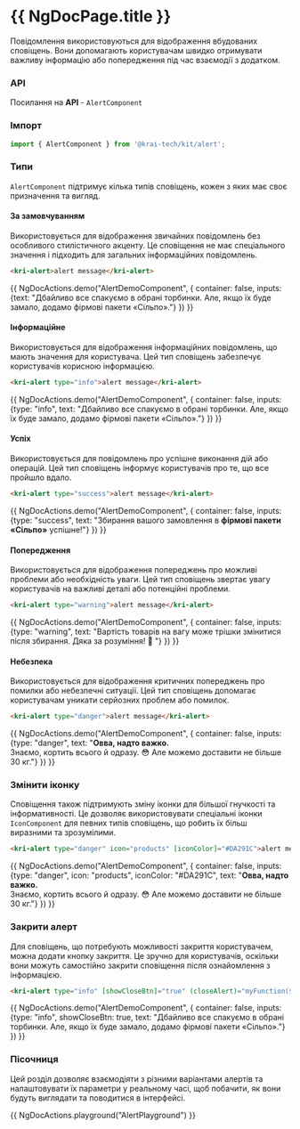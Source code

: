 # {{ NgDocPage.title }}

Повідомлення використовуються для відображення вбудованих сповіщень. Вони допомагають користувачам швидко отримувати важливу інформацію або попередження під час взаємодії з додатком.

### API

Посилання на **API** - `AlertComponent`

### Імпорт

```ts
import { AlertComponent } from '@krai-tech/kit/alert';
```

### Типи

`AlertComponent` підтримує кілька типів сповіщень, кожен з яких має своє призначення та вигляд.

#### За замовчуванням

Використовується для відображення звичайних повідомлень без особливого стилістичного акценту. Це сповіщення не має спеціального значення і підходить для загальних інформаційних повідомлень.

```html name="alert.component.ts"
<kri-alert>alert message</kri-alert>
```

{{ NgDocActions.demo("AlertDemoComponent", { container: false, inputs: {text: "Дбайливо все спакуємо в обрані торбинки. Але, якщо їх буде замало, додамо фірмові пакети «Сільпо»."} }) }}

#### Інформаційне

Використовується для відображення інформаційних повідомлень, що мають значення для користувача. Цей тип сповіщень забезпечує користувачів корисною інформацією.

```html name="alert.component.ts"
<kri-alert type="info">alert message</kri-alert>
```

{{ NgDocActions.demo("AlertDemoComponent", { container: false, inputs: {type: "info", text: "Дбайливо все спакуємо в обрані торбинки. Але, якщо їх буде замало, додамо фірмові пакети «Сільпо»."} }) }}

#### Успіх

Використовується для повідомлень про успішне виконання дій або операцій. Цей тип сповіщень інформує користувачів про те, що все пройшло вдало.

```html name="alert.component.ts"
<kri-alert type="success">alert message</kri-alert>
```

{{ NgDocActions.demo("AlertDemoComponent", { container: false, inputs: {type: "success", text: "Збирання вашого замовлення в <strong>фірмові пакети «Сільпо»</strong> успішне!"} }) }}

#### Попередження

Використовується для відображення попереджень про можливі проблеми або необхідність уваги. Цей тип сповіщень звертає увагу користувачів на важливі деталі або потенційні проблеми.

```html name="alert.component.ts"
<kri-alert type="warning">alert message</kri-alert>
```

{{ NgDocActions.demo("AlertDemoComponent", { container: false, inputs: {type: "warning", text: "Вартість товарів на вагу може трішки змінитися після збирання. Дяка за розуміння! 🧡 "} }) }}

#### Небезпека

Використовується для відображення критичних попереджень про помилки або небезпечні ситуації. Цей тип сповіщень допомагає користувачам уникати серйозних проблем або помилок.

```html name="alert.component.ts"
<kri-alert type="danger">alert message</kri-alert>
```

{{ NgDocActions.demo("AlertDemoComponent", { container: false, inputs: {type: "danger", text: "<strong>Овва, надто важко.</strong> <br> Знаємо, кортить всього й одразу. 😳 Але можемо доставити не більше 30 кг."} }) }}

### Змінити іконку

Сповіщення також підтримують зміну іконки для більшої гнучкості та інформативності. Це дозволяє використовувати спеціальні іконки `IconComponent` для певних типів сповіщень, що робить їх більш виразними та зрозумілими.

```html name="alert.component.ts"
<kri-alert type="danger" icon="products" [iconColor]="#DA291C">alert message</kri-alert>
```

{{ NgDocActions.demo("AlertDemoComponent", { container: false, inputs: {type: "danger", icon: "products", iconColor: "#DA291C", text: "<strong>Овва, надто важко.</strong> <br> Знаємо, кортить всього й одразу. 😳 Але можемо доставити не більше 30 кг."} }) }}

### Закрити алерт

Для сповіщень, що потребують можливості закриття користувачем, можна додати кнопку закриття. Це зручно для користувачів, оскільки вони можуть самостійно закрити сповіщення після ознайомлення з інформацією.

```html name="alert.component.ts"
<kri-alert type="info" [showCloseBtn]="true" (closeAlert)="myFunction($event)">alert message</kri-alert>
```

{{ NgDocActions.demo("AlertDemoComponent", { container: false, inputs: {type: "info", showCloseBtn: true, text: "Дбайливо все спакуємо в обрані торбинки. Але, якщо їх буде замало, додамо фірмові пакети «Сільпо»."} }) }}

### Пісочниця

Цей розділ дозволяє взаємодіяти з різними варіантами алертів та налаштовувати їх параметри у реальному часі, щоб побачити, як вони будуть виглядати та поводитися в інтерфейсі.

{{ NgDocActions.playground("AlertPlayground") }}
